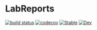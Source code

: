 # LabReports
[![build status](https://github.com/SebastianM-C/LabReports.jl/workflows/Run%20CI%20on%20master/badge.svg)](https://github.com/SebastianM-C/LabReports.jl/actions)
[![codecov](https://codecov.io/gh/SebastianM-C/LabReports.jl/branch/master/graph/badge.svg)](https://codecov.io/gh/SebastianM-C/LabReports.jl)
[![Stable](https://img.shields.io/badge/docs-stable-blue.svg)](https://SebastianM-C.github.io/LabReports.jl/stable)
[![Dev](https://img.shields.io/badge/docs-dev-blue.svg)](https://SebastianM-C.github.io/LabReports.jl/dev)
